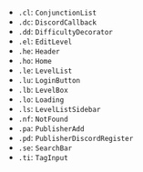 
-  `.cl`: `ConjunctionList`
 - `.dc`: `DiscordCallback`
 - `.dd`: `DifficultyDecorator`
 - `.el`: `EditLevel`
 - `.he`: `Header`
 - `.ho`: `Home`
 - `.le`: `LevelList`
 - `.lu`: `LoginButton`
 - `.lb`: `LevelBox`
 - `.lo`: `Loading`
 - `.ls`: `LevelListSidebar`
 - `.nf`: `NotFound`
 - `.pa`: `PublisherAdd`
 - `.pd`: `PublisherDiscordRegister`
 - `.se`: `SearchBar`
 - `.ti`: `TagInput`